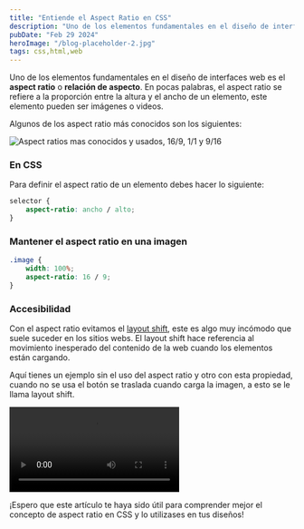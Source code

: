 ```yaml
---
title: "Entiende el Aspect Ratio en CSS"
description: "Uno de los elementos fundamentales en el diseño de interfaces web es el aspect ratio o relación de aspecto. En pocas palabras, el aspect ratio se refiere a la proporción entre la altura y el ancho de un elemento, este elemento pueden ser imágenes o videos."
pubDate: "Feb 29 2024"
heroImage: "/blog-placeholder-2.jpg"
tags: css,html,web
---
```


Uno de los elementos fundamentales en el diseño de interfaces web es el **aspect ratio** o **relación de aspecto**. En pocas palabras, el aspect ratio se refiere a la proporción entre la altura y el ancho de un elemento, este elemento pueden ser imágenes o videos.

Algunos de los aspect ratio más conocidos son los siguientes:

![Aspect ratios mas conocidos y usados, 16/9, 1/1 y 9/16](https://firebasestorage.googleapis.com/v0/b/blog-e296e.appspot.com/o/posts%2Faspect-radio-en-css%2F169.png?alt=media&token=3a20deae-5814-40e6-9c2e-da592ddd1cca)

### En CSS

Para definir el aspect ratio de un elemento debes hacer lo siguiente:

```css
selector {
    aspect-ratio: ancho / alto;
}
```

### Mantener el aspect ratio en una imagen

```css
.image {
    width: 100%;
    aspect-ratio: 16 / 9;
}
```

### Accesibilidad

Con el aspect ratio evitamos el [layout shift](https://web.dev/articles/cls), este es algo muy incómodo que suele suceder en los sitios webs. El layout shift hace referencia al movimiento inesperado del contenido de la web cuando los elementos están cargando.

Aquí tienes un ejemplo sin el uso del aspect ratio y otro con esta propiedad, cuando no se usa el botón se traslada cuando carga la imagen, a esto se le llama layout shift.

<video src="https://firebasestorage.googleapis.com/v0/b/blog-e296e.appspot.com/o/posts%2Faspect-radio-en-css%2FAspect%20Ratio%20Article(1).mp4?alt=media&token=c5d36ecb-22ad-4ec9-bdd3-aee7c9c469c7" alt="Video explicando el uso de la propiedad aspect ratio en css" autoplay loop mute></video>


¡Espero que este artículo te haya sido útil para comprender mejor el concepto de aspect ratio en CSS y lo utilizases en tus diseños!